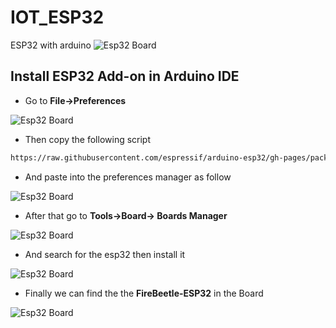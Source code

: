 # IOT_ESP32
ESP32 with arduino 
![Esp32 Board](https://github.com/Theara-Seng/IOT_ESP32/blob/main/telegram_bot/esp32.jpg)


## Install ESP32 Add-on in Arduino IDE

* Go to **File->Preferences**

![Esp32 Board](https://github.com/Theara-Seng/IOT_ESP32/blob/main/telegram_bot/image/preference.png)

* Then copy the following script 

```sh
https://raw.githubusercontent.com/espressif/arduino-esp32/gh-pages/package_esp32_index.json
```

* And paste into the preferences manager as follow


![Esp32 Board](https://github.com/Theara-Seng/IOT_ESP32/blob/main/telegram_bot/image/esp_preference.png)

* After that go to **Tools->Board-> Boards Manager**


![Esp32 Board](https://github.com/Theara-Seng/IOT_ESP32/blob/main/telegram_bot/image/board_manager.png)

* And search for the esp32 then install it


![Esp32 Board](https://github.com/Theara-Seng/IOT_ESP32/blob/main/telegram_bot/image/esp32_tool.png)

* Finally we can find the the **FireBeetle-ESP32** in the Board 


![Esp32 Board](https://github.com/Theara-Seng/IOT_ESP32/blob/main/telegram_bot/image/firebeetle.png)
